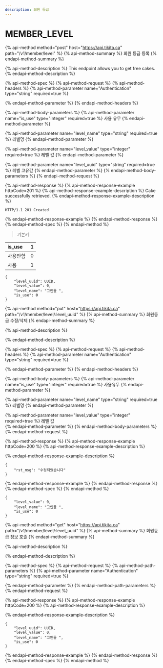```yaml
---
description: 회원 등급
---
```


# MEMBER\_LEVEL

{% api-method method="post" host="https://api.tikita.ca" path="/v1/member/level" %}
{% api-method-summary %}
회원 등급 등록 
{% endapi-method-summary %}

{% api-method-description %}
This endpoint allows you to get free cakes.
{% endapi-method-description %}

{% api-method-spec %}
{% api-method-request %}
{% api-method-headers %}
{% api-method-parameter name="Authentication" type="string" required=true %}

{% endapi-method-parameter %}
{% endapi-method-headers %}

{% api-method-body-parameters %}
{% api-method-parameter name="is\_use" type="integer" required=true %}
사용 유무 
{% endapi-method-parameter %}

{% api-method-parameter name="level\_name" type="string" required=true %}
레벨명 
{% endapi-method-parameter %}

{% api-method-parameter name="level\_value" type="integer" required=true %}
레벨 값 
{% endapi-method-parameter %}

{% api-method-parameter name="level\_uuid" type="string" required=true %}
례벨 고유값 
{% endapi-method-parameter %}
{% endapi-method-body-parameters %}
{% endapi-method-request %}

{% api-method-response %}
{% api-method-response-example httpCode=201 %}
{% api-method-response-example-description %}
Cake successfully retrieved.
{% endapi-method-response-example-description %}

```
HTTP/1.1 201 Created
```
{% endapi-method-response-example %}
{% endapi-method-response %}
{% endapi-method-spec %}
{% endapi-method %}

> 기본키

| is\_use | 1 |
| :--- | :--- |
| 사용안함  | 0 |
| 사용  | 1 |

```text
{
    "level_uuid": UUID,
    "level_value": 0,
    "level_name": "고인물 ",
    "is_use": 0
}
```

{% api-method method="put" host="https://api.tikita.ca" path="/v1/member/level/:level\_uuid" %}
{% api-method-summary %}
회원등급 수정/삭제 
{% endapi-method-summary %}

{% api-method-description %}

{% endapi-method-description %}

{% api-method-spec %}
{% api-method-request %}
{% api-method-headers %}
{% api-method-parameter name="Authentication" type="string" required=true %}

{% endapi-method-parameter %}
{% endapi-method-headers %}

{% api-method-body-parameters %}
{% api-method-parameter name="is\_use" type="integer" required=true %}
사용유무 
{% endapi-method-parameter %}

{% api-method-parameter name="level\_name" type="string" required=true %}
레벨명 
{% endapi-method-parameter %}

{% api-method-parameter name="level\_value" type="integer" required=true %}
레벨 값  
{% endapi-method-parameter %}
{% endapi-method-body-parameters %}
{% endapi-method-request %}

{% api-method-response %}
{% api-method-response-example httpCode=200 %}
{% api-method-response-example-description %}

{% endapi-method-response-example-description %}

```
{
    "rst_msg": "수정되었습니다"
}
```
{% endapi-method-response-example %}
{% endapi-method-response %}
{% endapi-method-spec %}
{% endapi-method %}

```text
{
    "level_value": 0,
    "level_name": "고인물 ",
    "is_use": 0
}
```

{% api-method method="get" host="https://api.tikita.ca" path="/v1/member/level/:level\_uuid" %}
{% api-method-summary %}
회원등급 정보 호출 
{% endapi-method-summary %}

{% api-method-description %}

{% endapi-method-description %}

{% api-method-spec %}
{% api-method-request %}
{% api-method-path-parameters %}
{% api-method-parameter name="Authentication" type="string" required=true %}

{% endapi-method-parameter %}
{% endapi-method-path-parameters %}
{% endapi-method-request %}

{% api-method-response %}
{% api-method-response-example httpCode=200 %}
{% api-method-response-example-description %}

{% endapi-method-response-example-description %}

```
{
    "level_uuid": UUID,
    "level_value": 0,
    "level_name": "고인물 ",
    "is_use": 0
}
```
{% endapi-method-response-example %}
{% endapi-method-response %}
{% endapi-method-spec %}
{% endapi-method %}



